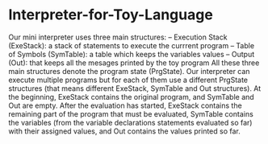 # Interpreter-for-Toy-Language
Our mini interpreter uses three main structures:
–
Execution Stack (ExeStack): a stack of statements to execute the currrent program
–
Table of Symbols (SymTable): a table which keeps the variables values
–
Output (Out): that keeps all the mesages printed by the toy program
All these three main structures denote the program state (PrgState). Our interpreter can execute multiple programs but for each of them use a different PrgState structures (that means different ExeStack, SymTable and Out structures).
At the beginning, ExeStack contains the original program, and SymTable and Out are empty. After the evaluation has started, ExeStack contains the remaining part of the program that must be evaluated, SymTable contains the variables (from the variable declarations statements evaluated so far) with their assigned values, and Out contains the values printed so far.
